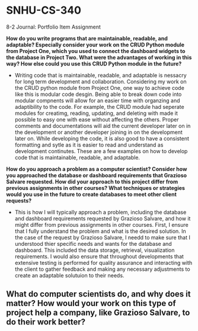 # SNHU-CS-340
8-2 Journal: Portfolio Item Assignment

<b>How do you write programs that are maintainable, readable, and adaptable? Especially consider your work on the CRUD Python module from Project One, which you used to connect the dashboard widgets to the database in Project Two. What were the advantages of working in this way? How else could you use this CRUD Python module in the future? </b>
- Writing code that is maintainable, readable, and adaptable is nessacry for long term development and collaboration. Considering my work on the CRUD python module from Project One, one way to achieve code like this is modular code desgin. Being able to break down code into modular compnents will allow for an easier time with organzing and adaptibility to the code. For example, the CRUD module had seperate modules for creatimg, reading, updating, and deleting with made it possible to easy one with ease without affecting the others. Proper comments and documentations will aid the current developer later on in the development or another developer joining in on the development later on. While developing the code, it is also good to have a consistent formatting and sytle as it is easier to read and understand as development continutes. These are a few examples on how to develop code that is maintainable, readable, and adaptable.

<b>How do you approach a problem as a computer scientist? Consider how you approached the database or dashboard requirements that Grazioso Salvare requested. How did your approach to this project differ from previous assignments in other courses? What techniques or strategies would you use in the future to create databases to meet other client requests?</b>
- This is how I will typically approach a problem, including the database and dashboard requirements requested by Grazioso Salvare, and how it might differ from previous assignments in other courses. First, I ensure that I fully understand the problem and what is the desired solution. In the case of the request by Grazioso Salvare, I needd to make sure that I understood thier specific needs and wants for the database and dashboard. This included the data storage, retrieval, visualization requirements. I would also ensure that throughout developments that extensive testing is performed for quality assurance and interacting with the client to gather feedback and making any necessary adjustments to create an adaptable solutuion to their needs.

<b>What do computer scientists do, and why does it matter? How would your work on this type of project help a company, like Grazioso Salvare, to do their work better?</b>
-
